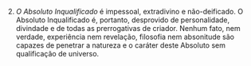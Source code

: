 ﻿2. <I>O Absoluto Inqualificado</I> é impessoal, extradivino e não-deificado. O Absoluto Inqualificado é, portanto, desprovido de personalidade, divindade e de todas as prerrogativas de criador. Nenhum fato, nem verdade, experiência nem revelação, filosofia nem absonitude são capazes de penetrar a natureza e o caráter deste Absoluto sem qualificação de universo.